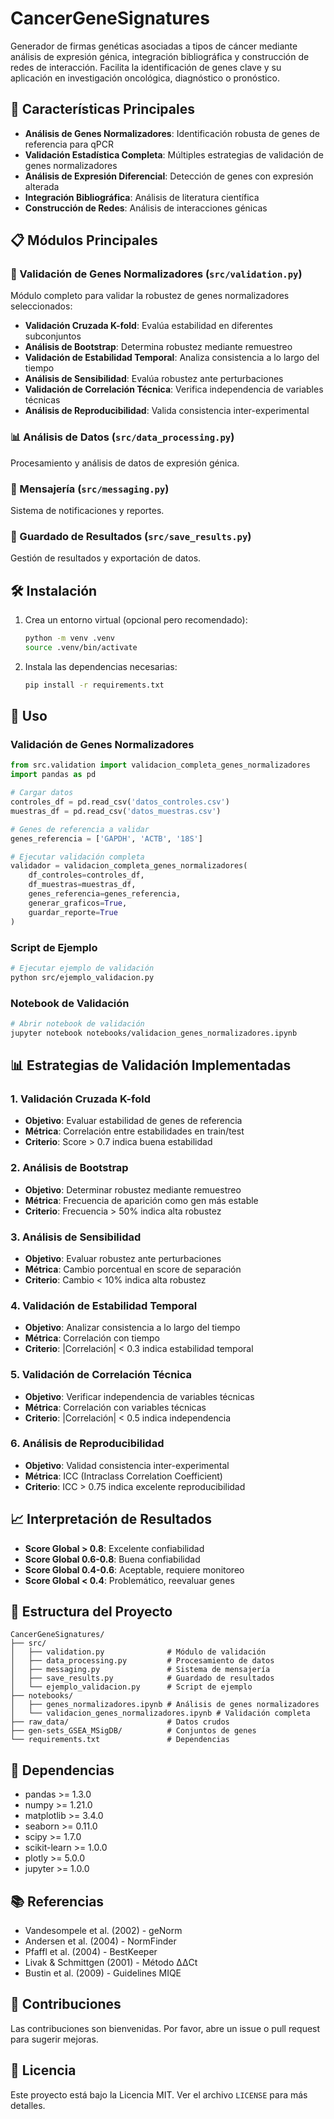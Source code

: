 # CancerGeneSignatures
Generador de firmas genéticas asociadas a tipos de cáncer mediante análisis de expresión génica, integración bibliográfica y construcción de redes de interacción. Facilita la identificación de genes clave y su aplicación en investigación oncológica, diagnóstico o pronóstico.

## 🚀 Características Principales

- **Análisis de Genes Normalizadores**: Identificación robusta de genes de referencia para qPCR
- **Validación Estadística Completa**: Múltiples estrategias de validación de genes normalizadores
- **Análisis de Expresión Diferencial**: Detección de genes con expresión alterada
- **Integración Bibliográfica**: Análisis de literatura científica
- **Construcción de Redes**: Análisis de interacciones génicas

## 📋 Módulos Principales

### 🔬 Validación de Genes Normalizadores (`src/validation.py`)
Módulo completo para validar la robustez de genes normalizadores seleccionados:

- **Validación Cruzada K-fold**: Evalúa estabilidad en diferentes subconjuntos
- **Análisis de Bootstrap**: Determina robustez mediante remuestreo
- **Validación de Estabilidad Temporal**: Analiza consistencia a lo largo del tiempo
- **Análisis de Sensibilidad**: Evalúa robustez ante perturbaciones
- **Validación de Correlación Técnica**: Verifica independencia de variables técnicas
- **Análisis de Reproducibilidad**: Valida consistencia inter-experimental

### 📊 Análisis de Datos (`src/data_processing.py`)
Procesamiento y análisis de datos de expresión génica.

### 💬 Mensajería (`src/messaging.py`)
Sistema de notificaciones y reportes.

### 💾 Guardado de Resultados (`src/save_results.py`)
Gestión de resultados y exportación de datos.

## 🛠️ Instalación

1. Crea un entorno virtual (opcional pero recomendado):
   ```bash
   python -m venv .venv
   source .venv/bin/activate
   ```

2. Instala las dependencias necesarias:
   ```bash
   pip install -r requirements.txt
   ```

## 📖 Uso

### Validación de Genes Normalizadores

```python
from src.validation import validacion_completa_genes_normalizadores
import pandas as pd

# Cargar datos
controles_df = pd.read_csv('datos_controles.csv')
muestras_df = pd.read_csv('datos_muestras.csv')

# Genes de referencia a validar
genes_referencia = ['GAPDH', 'ACTB', '18S']

# Ejecutar validación completa
validador = validacion_completa_genes_normalizadores(
    df_controles=controles_df,
    df_muestras=muestras_df,
    genes_referencia=genes_referencia,
    generar_graficos=True,
    guardar_reporte=True
)
```

### Script de Ejemplo

```bash
# Ejecutar ejemplo de validación
python src/ejemplo_validacion.py
```

### Notebook de Validación

```bash
# Abrir notebook de validación
jupyter notebook notebooks/validacion_genes_normalizadores.ipynb
```

## 📊 Estrategias de Validación Implementadas

### 1. Validación Cruzada K-fold
- **Objetivo**: Evaluar estabilidad de genes de referencia
- **Métrica**: Correlación entre estabilidades en train/test
- **Criterio**: Score > 0.7 indica buena estabilidad

### 2. Análisis de Bootstrap
- **Objetivo**: Determinar robustez mediante remuestreo
- **Métrica**: Frecuencia de aparición como gen más estable
- **Criterio**: Frecuencia > 50% indica alta robustez

### 3. Análisis de Sensibilidad
- **Objetivo**: Evaluar robustez ante perturbaciones
- **Métrica**: Cambio porcentual en score de separación
- **Criterio**: Cambio < 10% indica alta robustez

### 4. Validación de Estabilidad Temporal
- **Objetivo**: Analizar consistencia a lo largo del tiempo
- **Métrica**: Correlación con tiempo
- **Criterio**: |Correlación| < 0.3 indica estabilidad temporal

### 5. Validación de Correlación Técnica
- **Objetivo**: Verificar independencia de variables técnicas
- **Métrica**: Correlación con variables técnicas
- **Criterio**: |Correlación| < 0.5 indica independencia

### 6. Análisis de Reproducibilidad
- **Objetivo**: Validad consistencia inter-experimental
- **Métrica**: ICC (Intraclass Correlation Coefficient)
- **Criterio**: ICC > 0.75 indica excelente reproducibilidad

## 📈 Interpretación de Resultados

- **Score Global > 0.8**: Excelente confiabilidad
- **Score Global 0.6-0.8**: Buena confiabilidad  
- **Score Global 0.4-0.6**: Aceptable, requiere monitoreo
- **Score Global < 0.4**: Problemático, reevaluar genes

## 📁 Estructura del Proyecto

```
CancerGeneSignatures/
├── src/
│   ├── validation.py              # Módulo de validación
│   ├── data_processing.py         # Procesamiento de datos
│   ├── messaging.py               # Sistema de mensajería
│   ├── save_results.py            # Guardado de resultados
│   └── ejemplo_validacion.py      # Script de ejemplo
├── notebooks/
│   ├── genes_normalizadores.ipynb # Análisis de genes normalizadores
│   └── validacion_genes_normalizadores.ipynb # Validación completa
├── raw_data/                      # Datos crudos
├── gen-sets_GSEA_MSigDB/          # Conjuntos de genes
└── requirements.txt               # Dependencias
```

## 🔧 Dependencias

- pandas >= 1.3.0
- numpy >= 1.21.0
- matplotlib >= 3.4.0
- seaborn >= 0.11.0
- scipy >= 1.7.0
- scikit-learn >= 1.0.0
- plotly >= 5.0.0
- jupyter >= 1.0.0

## 📚 Referencias

- Vandesompele et al. (2002) - geNorm
- Andersen et al. (2004) - NormFinder  
- Pfaffl et al. (2004) - BestKeeper
- Livak & Schmittgen (2001) - Método ΔΔCt
- Bustin et al. (2009) - Guidelines MIQE

## 🤝 Contribuciones

Las contribuciones son bienvenidas. Por favor, abre un issue o pull request para sugerir mejoras.

## 📄 Licencia

Este proyecto está bajo la Licencia MIT. Ver el archivo `LICENSE` para más detalles.
